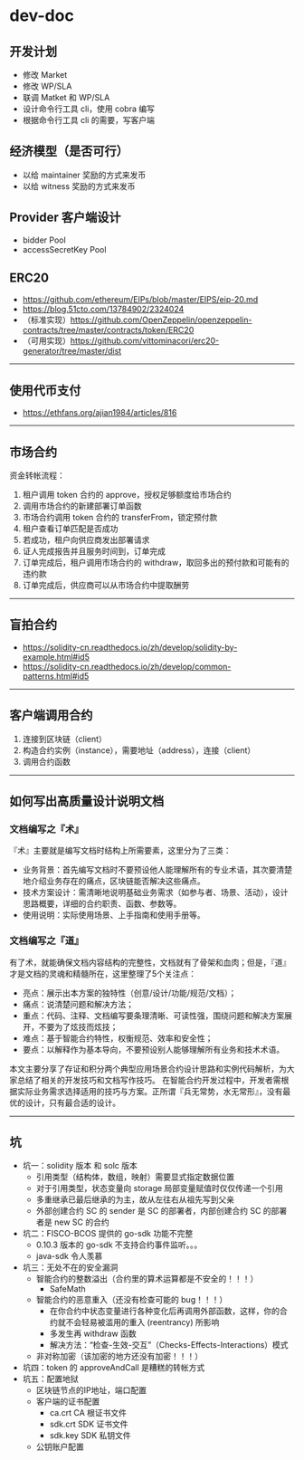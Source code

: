 # dev-doc

## 开发计划

- 修改 Market
- 修改 WP/SLA
- 联调 Matket 和 WP/SLA
- 设计命令行工具 cli，使用 cobra 编写
- 根据命令行工具 cli 的需要，写客户端

## 经济模型（是否可行）

- 以给 maintainer 奖励的方式来发币
- 以给 witness 奖励的方式来发币

## Provider 客户端设计

- bidder Pool
- accessSecretKey Pool

## ERC20

- https://github.com/ethereum/EIPs/blob/master/EIPS/eip-20.md
- https://blog.51cto.com/13784902/2324024
- （标准实现）https://github.com/OpenZeppelin/openzeppelin-contracts/tree/master/contracts/token/ERC20
- （可用实现）https://github.com/vittominacori/erc20-generator/tree/master/dist

-------------

## 使用代币支付

- https://ethfans.org/ajian1984/articles/816

-------------


## 市场合约

资金转帐流程：
1. 租户调用 token 合约的 approve，授权足够额度给市场合约
2. 调用市场合约的新建部署订单函数
3. 市场合约调用 token 合约的 transferFrom，锁定预付款
4. 租户查看订单匹配是否成功
5. 若成功，租户向供应商发出部署请求
6. 证人完成报告并且服务时间到，订单完成
7. 订单完成后，租户调用市场合约的 withdraw，取回多出的预付款和可能有的违约款
8. 订单完成后，供应商可以从市场合约中提取酬劳

---------

## 盲拍合约

- https://solidity-cn.readthedocs.io/zh/develop/solidity-by-example.html#id5
- https://solidity-cn.readthedocs.io/zh/develop/common-patterns.html#id5


-------------


## 客户端调用合约

1. 连接到区块链（client）
2. 构造合约实例（instance），需要地址（address），连接（client）
3. 调用合约函数

-------------


## 如何写出高质量设计说明文档

### 文档编写之『术』

『术』主要就是编写文档时结构上所需要素，这里分为了三类：

- 业务背景：首先编写文档时不要预设他人能理解所有的专业术语，其次要清楚地介绍业务存在的痛点，区块链能否解决这些痛点。
- 技术方案设计：需清晰地说明基础业务需求（如参与者、场景、活动），设计思路概要，详细的合约职责、函数、参数等。
- 使用说明：实际使用场景、上手指南和使用手册等。

### 文档编写之『道』

有了术，就能确保文档内容结构的完整性，文档就有了骨架和血肉；但是，『道』才是文档的灵魂和精髓所在，这里整理了5个关注点：

- 亮点：展示出本方案的独特性（创意/设计/功能/规范/文档）；
- 痛点：说清楚问题和解决方法；
- 重点：代码、注释、文档编写要条理清晰、可读性强，围绕问题和解决方案展开，不要为了炫技而炫技；
- 难点：基于智能合约特性，权衡规范、效率和安全性；
- 要点：以解释作为基本导向，不要预设别人能够理解所有业务和技术术语。

本文主要分享了存证和积分两个典型应用场景合约设计思路和实例代码解析，为大家总结了相关的开发技巧和文档写作技巧。 在智能合约开发过程中，开发者需根据实际业务需求选择适用的技巧与方案。正所谓『兵无常势，水无常形』，没有最优的设计，只有最合适的设计。


-------------


## 坑

- 坑一：solidity 版本 和 solc 版本
    - 引用类型（结构体，数组，映射）需要显式指定数据位置
    - 对于引用类型，状态变量向 storage 局部变量赋值时仅仅传递一个引用
    - 多重继承已最后继承的为主，故从左往右从祖先写到父亲
    - 外部创建合约 SC 的 sender 是 SC 的部署者，内部创建合约 SC 的部署者是 new SC 的合约
- 坑二：FISCO-BCOS 提供的 go-sdk 功能不完整
    - 0.10.3 版本的 go-sdk 不支持合约事件监听。。。
    - java-sdk 令人羡慕
- 坑三：无处不在的安全漏洞
    - 智能合约的整数溢出（合约里的算术运算都是不安全的！！！）
        - SafeMath
    - 智能合约的恶意重入（还没有检查可能的 bug！！！）
        - 在你合约中状态变量进行各种变化后再调用外部函数，这样，你的合约就不会轻易被滥用的重入 (reentrancy) 所影响
        - 多发生再 withdraw 函数
        - 解决方法：“检查-生效-交互”（Checks-Effects-Interactions）模式
    - 非对称加密（该加密的地方还没有加密！！！）
- 坑四：token 的 approveAndCall 是糟糕的转帐方式
- 坑五：配置地狱
    - 区块链节点的IP地址，端口配置
    - 客户端的证书配置
        - ca.crt CA 根证书文件
        - sdk.crt SDK 证书文件
        - sdk.key SDK 私钥文件
    - 公钥账户配置